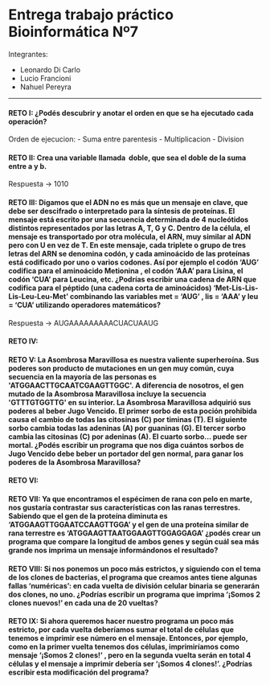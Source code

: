 # Entrega trabajo práctico Bioinformática Nº7

Integrantes: 
- Leonardo Di Carlo
- Lucio Francioni
- Nahuel Pereyra

---
#### RETO I: ¿Podés descubrir y anotar el orden en que se ha ejecutado cada operación?
Orden de ejecucion:
	- Suma entre parentesis
	- Multiplicacion
	- Division
	
#### RETO II: Crea una variable llamada ​ doble, que sea el doble de la suma entre a y b.

Respuesta -> 1010

#### RETO III: Digamos que el ADN no es más que un mensaje en clave, que debe ser descifrado o interpretado para la síntesis de proteínas. El mensaje está escrito por una secuencia determinada de 4 nucleótidos distintos representados por las letras A, T, G y C. Dentro de la célula, el mensaje es transportado por otra molécula, el ARN, muy similar al ADN pero con U en vez de T. En este mensaje, cada triplete o grupo de tres letras del ARN se denomina codón, y cada aminoácido de las proteínas está codificado por uno o varios codones. Así por ejemplo el codón ‘AUG’ codifica para el aminoácido Metionina , el codón ‘AAA’ para Lisina, el codón ‘CUA’ para Leucina, etc. ¿Podrías escribir una cadena de ARN que codifica para el péptido (una cadena corta de aminoácidos) ‘Met-Lis-Lis-Lis-Leu-Leu-Met’ combinando las variables met = ‘AUG’ , lis = ‘AAA’ y leu = ‘CUA’ utilizando operadores matemáticos?

Respuesta -> AUGAAAAAAAAACUACUAAUG

#### RETO IV:
	

#### RETO V: La Asombrosa Maravillosa es nuestra valiente superheroína. Sus poderes son producto de mutaciones en un gen muy común, cuya secuencia en la mayoría de las personas es 'ATGGAACTTGCAATCGAAGTTGGC'. A diferencia de nosotros, el gen mutado de la Asombrosa Maravillosa incluye la secuencia 'GTTTGTGGTTG' en su interior. La Asombrosa Maravillosa adquirió sus poderes al beber Jugo Vencido. El primer sorbo de esta poción prohibida causa el cambio de todas las citosinas (C) por timinas (T). El siguiente sorbo cambia todas las adeninas (A) por guaninas (G). El tercer sorbo cambia las citosinas (C) por adeninas (A). El cuarto sorbo... puede ser mortal. ¿Podés escribir un programa que nos diga cuántos sorbos de Jugo Vencido debe beber un portador del gen normal, para ganar los poderes de la Asombrosa Maravillosa?



#### RETO VI:

#### RETO VII: Ya que encontramos el espécimen de rana con pelo en marte, nos gustaría contrastar sus características con las ranas terrestres. Sabiendo que el gen de la proteína diminuta es ‘ATGGAAGTTGGAATCCAAGTTGGA’ y el gen de una proteína similar de rana terrestre es ‘ATGGAAGTTAATGGAAGTTGGAGGAGA’ ¿podés crear un programa que compare la longitud de ambos genes y según cuál sea más grande nos imprima un mensaje informándonos el resultado?

#### RETO VIII: Si nos ponemos un poco más estrictos, y siguiendo con el tema de los clones de bacterias, el programa que creamos antes tiene algunas fallas ‘numéricas’: en cada vuelta de división celular binaria se generarán dos clones, no uno. ¿Podrías escribir un programa que imprima ‘¡Somos 2 clones nuevos!’ en cada una de 20 vueltas?

#### RETO IX: Si ahora queremos hacer nuestro programa un poco más estricto, por cada vuelta deberíamos sumar el total de células que tenemos e imprimir ese número en el mensaje. Entonces, por ejemplo, como en la primer vuelta tenemos dos células, imprimiríamos como mensaje ‘¡Somos 2 clones!’ , pero en la segunda vuelta serán en total 4 células y el mensaje a imprimir debería ser ‘¡Somos 4 clones!’. ¿Podrías escribir esta modificación del programa?




